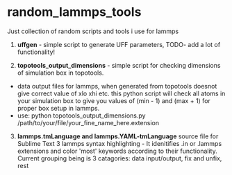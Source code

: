 # random_lammps_tools
Just collection of random scripts and tools i use for lammps

1. **uffgen** - simple script to generate UFF parameters, TODO- add a lot of functionality!

2. **topotools_output_dimensions** - simple script for checking dimensions of simulation box in topotools.
  - data output files for lammps, when generated from topotools doesnot give correct value of xlo xhi etc. this python script will check all atoms in your simulation box to give you values of (min - 1) and (max + 1) for proper box setup in lammps.
  - use: python topotools_output_dimensions.py /path/to/your/file/your_fine_name_here.extension

3. **lammps.tmLanguage and lammps.YAML-tmLanguage** source file for Sublime Text 3 lammps syntax highlighting - It idenitifies .in or .lammps extensions and color 'most' keywords according to their functionality. Current grouping being is 3 catagories: data input/output, fix and unfix, rest
